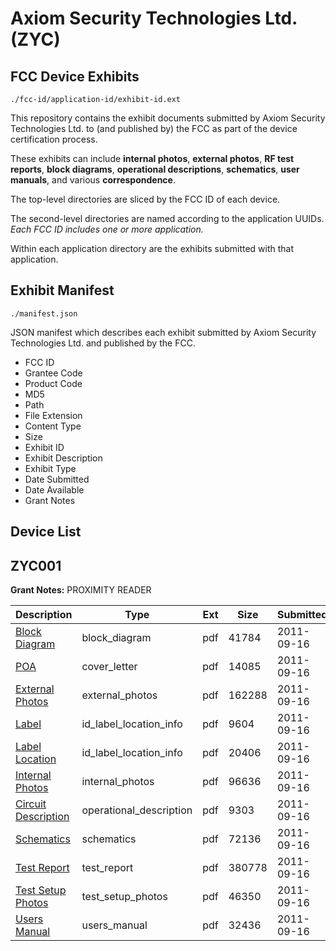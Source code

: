 # Axiom Security Technologies Ltd. (ZYC)
## FCC Device Exhibits

```
./fcc-id/application-id/exhibit-id.ext
```

This repository contains the exhibit documents submitted by Axiom Security Technologies Ltd. to (and published by) the FCC as part of the device certification process.

These exhibits can include **internal photos**, **external photos**, **RF test reports**, **block diagrams**, **operational descriptions**, **schematics**, **user manuals**, and various **correspondence**.

The top-level directories are sliced by the FCC ID of each device.

The second-level directories are named according to the application UUIDs. *Each FCC ID includes one or more application.*

Within each application directory are the exhibits submitted with that application. 

## Exhibit Manifest

```
./manifest.json
```

JSON manifest which describes each exhibit submitted by Axiom Security Technologies Ltd. and published by the FCC.

- FCC ID
- Grantee Code
- Product Code
- MD5
- Path
- File Extension
- Content Type
- Size
- Exhibit ID
- Exhibit Description
- Exhibit Type
- Date Submitted
- Date Available
- Grant Notes

## Device List
## ZYC001
**Grant Notes:** PROXIMITY READER

| Description | Type | Ext | Size | Submitted | Available |
| ----------- | ---- | --- | ---- | --------- | --------- |
| [Block Diagram](ZYC001/cc9b8984d8285932928d8530142206ad/1542803.pdf) | block_diagram | pdf | 41784 | 2011-09-16 | 2011-09-16 |
| [POA](ZYC001/cc9b8984d8285932928d8530142206ad/1542809.pdf) | cover_letter | pdf | 14085 | 2011-09-16 | 2011-09-16 |
| [External Photos](ZYC001/cc9b8984d8285932928d8530142206ad/1542805.pdf) | external_photos | pdf | 162288 | 2011-09-16 | 2011-09-16 |
| [Label](ZYC001/cc9b8984d8285932928d8530142206ad/1542806.pdf) | id_label_location_info | pdf | 9604 | 2011-09-16 | 2011-09-16 |
| [Label Location](ZYC001/cc9b8984d8285932928d8530142206ad/1542807.pdf) | id_label_location_info | pdf | 20406 | 2011-09-16 | 2011-09-16 |
| [Internal Photos](ZYC001/cc9b8984d8285932928d8530142206ad/1542808.pdf) | internal_photos | pdf | 96636 | 2011-09-16 | 2011-09-16 |
| [Circuit Description](ZYC001/cc9b8984d8285932928d8530142206ad/1542804.pdf) | operational_description | pdf | 9303 | 2011-09-16 | 2011-09-16 |
| [Schematics](ZYC001/cc9b8984d8285932928d8530142206ad/1542810.pdf) | schematics | pdf | 72136 | 2011-09-16 | 2011-09-16 |
| [Test Report](ZYC001/cc9b8984d8285932928d8530142206ad/1542812.pdf) | test_report | pdf | 380778 | 2011-09-16 | 2011-09-16 |
| [Test Setup Photos](ZYC001/cc9b8984d8285932928d8530142206ad/1542811.pdf) | test_setup_photos | pdf | 46350 | 2011-09-16 | 2011-09-16 |
| [Users Manual](ZYC001/cc9b8984d8285932928d8530142206ad/1542813.pdf) | users_manual | pdf | 32436 | 2011-09-16 | 2011-09-16 |
